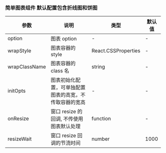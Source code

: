 ### 简单图表组件 默认配置包含折线图和饼图

| 参数          | 说明                                                   | 类型                | 默认值 |
| ------------- | ------------------------------------------------------ | ------------------- | ------ |
| option        | 图表 option                                            | -                   | -      |
| wrapStyle     | 图表容器的 style                                       | React.CSSProperties | -      |
| wrapClassName | 图表容器的 class 名                                    | string              | -      |
| initOpts      | 图表初始化配置，可单独配置图表的高宽，不传取容器的宽高 | -                   | -      |
| onResize      | 窗口 resize 的回调, 不传使用图表默认处理               | function            | -      |
| resizeWait    | 窗口 resize 回调的节流时间                             | number              | 1000   |
